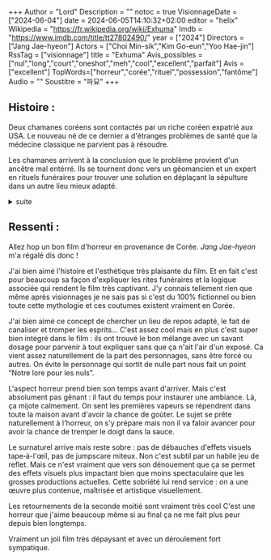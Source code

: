 +++
Author = "Lord"
Description = ""
notoc = true
VisionnageDate = ["2024-06-04"]
date = 2024-06-05T14:10:32+02:00
editor = "helix"
Wikipedia = "https://fr.wikipedia.org/wiki/Exhuma"
Imdb = "https://www.imdb.com/title/tt27802490/"
year = ["2024"]
Directors = ["Jang Jae-hyeon"]
Actors = ["Choi Min-sik","Kim Go-eun","Yoo Hae-jin"]
RssTag = ["visionnage"]
title = "Exhuma"
Avis_possibles = ["nul","long","court","oneshot","meh","cool","excellent","parfait"]
Avis = ["excellent"] 
TopWords=["horreur","corée","rituel","possession","fantôme"]
Audio = ""
Soustitre = "파묘"
+++
## Histoire : 
Deux chamanes coréens sont contactés par un riche coréen expatrié aux USA. Le nouveau né de ce dernier a d'étranges problèmes de santé que la médecine classique ne parvient pas à résoudre.

Les chamanes arrivent à la conclusion que le problème provient d'un ancêtre mal entérré. Ils se tournent donc vers un géomancien et un expert en rituels funéraires pour trouver une solution en déplaçant la sépulture dans un autre lieu mieux adapté.

<details><summary>suite</summary>

Notre petit groupe décide se rend à l'endroit où le cercueil est enterré.
Ils sont donc dans une forêt reculée mais le géomancien capte tout de suite que le lieu n'est vraiment pas adapté, c'en est même curieux.
Qui plus est, la tombe ne possède pour seul symbole que l'emplacement géographique.

Le géomancien comprend qu'il y a anguille sous roche et que le riche commanditaire n'a pas tout dévoilé et souhaite abandonner ce travail malgré l'important montant promis.
On le pousse malgré tout à continuer.

A donc lieu un rituel pour apaiser le mort avec les chamanes et une sacrée mise en scène.
Le cercueil est donc exhumé mais avec la consigne impérative de ne pas l'ouvrir.
À la surprise de tout le monde, il est dans un bois réservé aux sépultures les plus prestigieuses.

Maintenant que tout s'est bien passé dans les règles de l'art, il faut aller l'enterrer dans une concession mieux foutu.
Mais pas de bol, à peine sorti, la météo est pluvieuse ce qui va à l'encontre des bonnes conditions requise à l'apaisement du défunt.
Il est donc stocké provisoirement dans un hôpital voisin.

Un des employés de l'hôpital profite d'être seul pour tenter d'ouvrir le cercueil pour y subtiliser de potentiels trésors.
Cela va libérer une présence, une force, ce qui sera instantanément ressenti par les chamanes.
Un rituel est commencé afin de le stopper.

Je vous raconte pas tout mais il y a des rebondissements et sur le dernier tier du film.

</details>

## Ressenti :
Allez hop un bon film d'horreur en provenance de Corée.
*Jang Jae-hyeon* m'a régalé dis donc !

J'ai bien aimé l'histoire et l'esthétique très plaisante du film.
Et en fait c'est pour beaucoup sa façon d'expliquer les rites funéraires et la logique associée qui rendent le film très captivant.
J'y connais tellement rien que même après visionnages je ne sais pas si c'est du 100% fictionnel ou bien toute cette mythologie et ces coutumes existent vraiment en Corée.

J'ai bien aimé ce concept de chercher un lieu de repos adapté, le fait de canaliser et tromper les esprits…
C'est assez cool mais en plus c'est super bien intégré dans le film : ils ont trouvé le bon mélange avec un savant dosage pour parvenir à tout expliquer sans que ça n'ait l'air d'un exposé.
Ca vient assez naturellement de la part des personnages, sans être forcé ou autres.
On évite le personnage qui sortit de nulle part nous fait un point “Notre lore pour les nuls”.

L'aspect horreur prend bien son temps avant d'arriver.
Mais c'est absolument pas gênant : il faut du temps pour instaurer une ambiance.
Là, ça mijote calmement.
On sent les premières vapeurs se répendrent dans toute la maison avant d'avoir la chance de goùter.
Le sujet se prête naturellement à l'horreur, on s'y prépare mais non il va faloir avancer pour avoir la chance de tremper le doigt dans la sauce.

Le surnaturel arrive mais reste sobre : pas de débauches d'effets visuels tape‑à-l'œil, pas de jumpscare miteux.
Non c'est subtil par un habile jeu de reflet.
Mais ce n'est vraiment que vers son dénouement que ça se permet des effets visuels plus impactant bien que moins spectaculaire que les grosses productions actuelles.
Cette sobriété lui rend service : on a une œuvre plus contenue, maîtrisée et artistique visuellement.

Les retournements de la seconde moitié sont vraiment très cool
C'est une horreur que j'aime beaucoup même si au final ça ne me fait plus peur depuis bien longtemps.

Vraiment un joli film très dépaysant et avec un déroulement fort sympatique.

